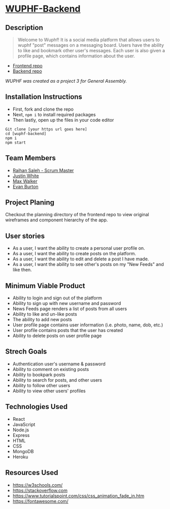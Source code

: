 # [WUPHF-Backend](https://wuphf-database.herokuapp.com)

## Description

> Welcome to Wuphf! It is a social media platform that allows users to wuphf "post" messages on a messaging board. Users have the ability to like and bookmark other user's messages. Each user is also given a profile page, which contains information about the user.

- [Frontend repo](https://github.com/GAP3/wuphf-frontend)
- [Backend repo](https://github.com/GAP3/wuphf-backend)

_WUPHF was created as a project 3 for General Assembly._

## Installation Instructions
* First, fork and clone the repo
* Next, `npm i` to install required packages 
* Then lastly, open up the files in your code editor

```
Git clone [your https url goes here]
cd [wuphf-backend]
npm i
npm start
```

## Team Members
- [Raihan Saleh - Scrum Master](https://github.com/RaihanSaleh)
- [Justin White](https://github.com/JustinWhite814)
- [Max Walker](https://github.com/Max-V-Walker)
- [Evan Burton](https://github.com/evanburton77)

## Project Planing
Checkout the planning directory of the frontend repo to view original wireframes and component hierarchy of the app.

## User stories
- As a user, I want the ability to create a personal user profile on.
- As a user, I want the ability to create posts on the platform.
- As a user, I want the ability to edit and delete a post I have made.
- As a user, I want the ability to see other's posts on my "New Feeds" and like then.

## Minimum Viable Product
- Ability to login and sign out of the platform
- Ability to sign up with new username and password
- News Feeds page renders a list of posts from all users
- Ability to like and un-like posts
- The ability to add new posts
- User profile page contains user information (i.e. photo, name, dob, etc.)
- User profile contains posts that the user has created
- Ability to delete posts on user profile page

## Strech Goals
- Authentication user's username & password
- Ability to comment on existing posts
- Ability to bookpark posts
- Ability to search for posts, and other users
- Ability to follow other users
- Ability to view other users' profiles

## Technologies Used
* React
* JavaScript
* Node.js
* Express
* HTML
* CSS
* MongoDB
* Heroku

## Resources Used
* https://w3schools.com/
* https://stackoverflow.com
* https://www.tutorialspoint.com/css/css_animation_fade_in.htm
* https://fontawesome.com/
